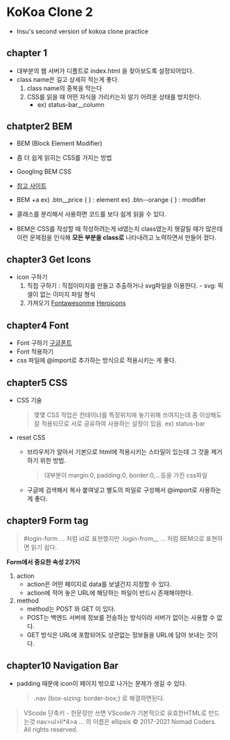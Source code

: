 # KoKoa Clone 2
- Insu's second version of kokoa clone practice

## chapter 1
- 대부분의 웹 서버가 디폴트로 index.html 을 찾아보도록 설정되어있다.
- class name은 길고 상세히 적는게 좋다.
    1. class name의 중복을 막는다
    2. CSS를 읽을 때 어떤 자식을 가리키는지 알기 어려운 상태를 방지한다.
        - ex) status-bar__column

## chatpter2 BEM
- BEM (Block Element Modifier)
- 좀 더 쉽게 읽히는 CSS를 가지는 방법
- Googling BEM CSS
- [참고 사이트](https://nykim.work/15)
    
- BEM +a
    ex) .btn__price { } : element
    ex) .btn--orange { } : modifier
- 클래스를 분리해서 사용하면 코드를 보다 쉽게 읽을 수 있다.
- BEM은 CSS를 작성할 때 작성하려는게 id였는지 class였는지 헷갈릴 때가 많은데 이런 문제점을 인식해 **모든 부분을 class로** 나타내려고 노력하면서 만들어 졌다.

## chapter3 Get Icons
- icon 구하기
    1. 직접 구하기 : 직접이미지를 만들고 추출하거나 svg파일을 이용한다.
            - svg: 픽셀이 없는 이미지 파일 형식
    2. 가져오기
        [Fontawesonme](https://fontawesome.com)
        [Heroicons](https://heroicons.dev)

## chapter4 Font
- Font 구하기
    [구글폰트](https://fonts.google.com/)
- Font 적용하기
- css 파일에 @import로 추가하는 방식으로 적용시키는 게 좋다.

## chapter5 CSS
- CSS 기술
    > 몇몇 CSS 작업은 컨테이너를 특정위치에 놓기위해 쓰여지는데
    > 좀 이상해도 잘 적용되므로 서로 공유하여 사용하는 설정이 있음.
    > ex) status-bar
    
- reset CSS
    - 브라우저가 알아서 기본으로 html에 적용시키는 스타일이 있는데
        그 것을 제거하기 위한 방법.
      > 대부분이 margin:0, padding:0, border:0,...등을 가진 css파일
    - 구글에 검색해서 복사 붙여넣고 별도의 파일로 구성해서 @import로 사용하는게 좋다.

## chapter9 Form tag
> #login-form ... 처럼 id로 표현했지만
> .login-from__ ... 처럼 BEM으로 표현하면 읽기 쉽다.
    
**Form에서 중요한 속성 2가지**
1. action
    - action은 어떤 페이지로 data를 보낼건지 지정할 수 있다.
    - action에 적어 놓은 URL에 해당하는 파일이 반드시 존재해야한다.
2. method
    - method는 POST 와 GET 이 있다.
    - POST는 백엔드 서버에 정보를 전송하는 방식이라 서버가 없이는 사용할 수 없다.
    - GET 방식은 URL에 포함되어도 상관없는 정보들을 URL에 담아 보내는 것이다.

## chapter10 Navigation Bar
- padding 때문에 icon이 페이지 밖으로 나가는 문제가 생길 수 있다.
  > .nav {box-sizing: border-box;} 로 해결하면된다.

> VScode 단축키 - 한문장만 쓰면 VScode가 기본적으로 유효한HTML로 만드는것
> nav>ul>li*4>a
> ... 의 이름은 ellipsis
© 2017-2021 Nomad Coders. All rights reserved.